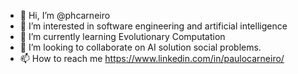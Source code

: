 - 👋 Hi, I’m @phcarneiro
- 👀 I’m interested in software engineering and artificial intelligence
- 🌱 I’m currently learning Evolutionary Computation
- 💞️ I’m looking to collaborate on AI solution social problems.
- 📫 How to reach me https://www.linkedin.com/in/paulocarneiro/

<!---
phcarneiro/phcarneiro is a ✨ special ✨ repository because its `README.md` (this file) appears on your GitHub profile.
You can click the Preview link to take a look at your changes.
--->
